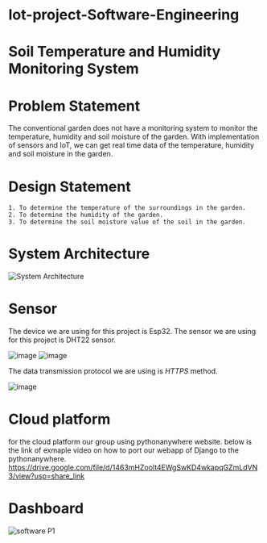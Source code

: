 # Iot-project-Software-Engineering
# Soil Temperature and Humidity Monitoring System

# Problem Statement
The conventional garden does not have a monitoring system to monitor the temperature, humidity and soil moisture of the garden. With implementation of sensors and IoT, we can get real time data of the temperature, humidity and soil moisture in the garden. 

# Design Statement
	1. To determine the temperature of the surroundings in the garden.
	2. To determine the humidity of the garden.
	3. To determine the soil moisture value of the soil in the garden.


# System Architecture
![System Architecture](https://user-images.githubusercontent.com/117339094/204296850-0b191711-81d1-4c14-9980-3796b95f30fd.png)



# Sensor
The device we are using for this project is Esp32. 
The sensor we are using for this project is DHT22 sensor.

![image](https://user-images.githubusercontent.com/116787176/209455921-58ffacfa-d2da-48a0-9d04-6feccb0fc1f6.png)
![image](https://user-images.githubusercontent.com/116787176/209455926-69c73bcd-6f0f-4798-94a9-e7143b34c700.png)



The data transmission protocol we are using is *HTTPS* method.

![image](https://user-images.githubusercontent.com/116787176/209455936-1328bad4-dc77-42b5-97e5-b9f3059f2ccb.png)


# Cloud platform
for the cloud platform our group using pythonanywhere website.
below is the link of exmaple video on how to port our webapp of Django to the pythonanywhere.
https://drive.google.com/file/d/1463mHZoolt4EWgSwKD4wkapqGZmLdVN3/view?usp=share_link

# Dashboard
![software P1](https://user-images.githubusercontent.com/117339094/204979123-7a427b71-1e67-467b-96fe-9f961497fcc3.png)



	












